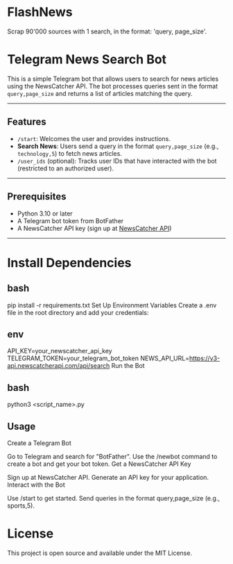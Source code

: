 # FlashNews
Scrap 90'000 sources with 1 search, in the format: 'query, page_size'.

# Telegram News Search Bot

This is a simple Telegram bot that allows users to search for news articles using the NewsCatcher API. The bot processes queries sent in the format `query,page_size` and returns a list of articles matching the query.

---

## Features
- `/start`: Welcomes the user and provides instructions.
- **Search News**: Users send a query in the format `query,page_size` (e.g., `technology,5`) to fetch news articles.
- `/user_ids` (optional): Tracks user IDs that have interacted with the bot (restricted to an authorized user).

---

## Prerequisites
- Python 3.10 or later
- A Telegram bot token from BotFather
- A NewsCatcher API key (sign up at [NewsCatcher API](https://www.newscatcherapi.com/docs/v3/documentation/get-started/quickstart))

---------------

# Install Dependencies

## bash

pip install -r requirements.txt
Set Up Environment Variables Create a .env file in the root directory and add your credentials:


## env

API_KEY=your_newscatcher_api_key
TELEGRAM_TOKEN=your_telegram_bot_token
NEWS_API_URL=https://v3-api.newscatcherapi.com/api/search
Run the Bot


## bash

python3 <script_name>.py


## Usage
Create a Telegram Bot

Go to Telegram and search for "BotFather".
Use the /newbot command to create a bot and get your bot token.
Get a NewsCatcher API Key

Sign up at NewsCatcher API.
Generate an API key for your application.
Interact with the Bot

Use /start to get started.
Send queries in the format query,page_size (e.g., sports,5).

# License
This project is open source and available under the MIT License.

